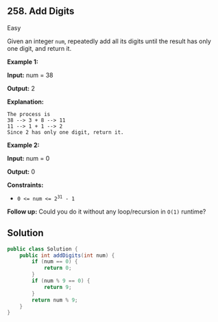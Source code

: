 ## 258\. Add Digits

Easy

Given an integer `num`, repeatedly add all its digits until the result has only one digit, and return it.

**Example 1:**

**Input:** num = 38

**Output:** 2

**Explanation:**

    The process is
    38 --> 3 + 8 --> 11
    11 --> 1 + 1 --> 2
    Since 2 has only one digit, return it. 

**Example 2:**

**Input:** num = 0

**Output:** 0 

**Constraints:**

*   <code>0 <= num <= 2<sup>31</sup> - 1</code>

**Follow up:** Could you do it without any loop/recursion in `O(1)` runtime?

## Solution

```java
public class Solution {
    public int addDigits(int num) {
        if (num == 0) {
            return 0;
        }
        if (num % 9 == 0) {
            return 9;
        }
        return num % 9;
    }
}
```